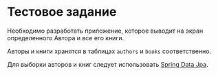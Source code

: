 # Тестовое задание 

Необходимо разработать приложение, которое выводит на экран определенного Автора и все его книги.

Авторы и книги хранятся в таблицах `authors` и `books` соответственно.

Для выборки авторов и книг следует использовать 
[Spring Data Jpa](https://docs.spring.io/spring-data/jpa/docs/current/reference/html/).
